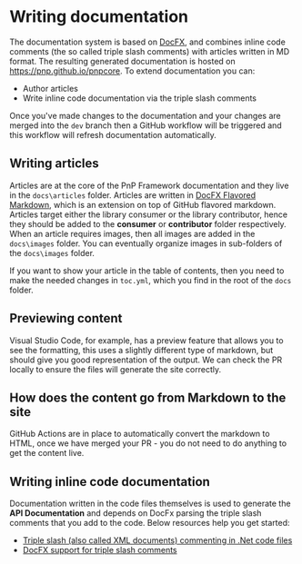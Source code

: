 # Writing documentation

The documentation system is based on [DocFX](https://dotnet.github.io/docfx/), and combines inline code comments (the so called triple slash comments) with articles written in MD format. The resulting generated documentation is hosted on https://pnp.github.io/pnpcore. To extend documentation you can:

- Author articles
- Write inline code documentation via the triple slash comments

Once you've made changes to the documentation and your changes are merged into the `dev` branch then a GitHub workflow will be triggered and this workflow will refresh documentation automatically.

## Writing articles

Articles are at the core of the PnP Framework documentation and they live in the `docs\articles` folder. Articles are written in [DocFX Flavored Markdown](https://dotnet.github.io/docfx/spec/docfx_flavored_markdown.html?tabs=tabid-1%2Ctabid-a), which is an extension on top of GitHub flavored markdown. Articles target either the library consumer or the library contributor, hence they should be added to the **consumer** or **contributor** folder respectively. When an article requires images, then all images are added in the `docs\images` folder. You can eventually organize images in sub-folders of the `docs\images` folder.

If you want to show your article in the table of contents, then you need to make the needed changes in `toc.yml`, which you find in the root of the `docs` folder.

## Previewing content

Visual Studio Code, for example, has a preview feature that allows you to see the formatting, this uses a slightly different type of markdown, but should give you good representation of the output. We can check the PR locally to ensure the files will generate the site correctly.

## How does the content go from Markdown to the site

GitHub Actions are in place to automatically convert the markdown to HTML, once we have merged your PR - you do not need to do anything to get the content live.

## Writing inline code documentation

Documentation written in the code files themselves is used to generate the **API Documentation** and depends on DocFx parsing the triple slash comments that you add to the code. Below resources help you get started:

- [Triple slash (also called XML documents) commenting in .Net code files](https://docs.microsoft.com/en-us/dotnet/csharp/programming-guide/xmldoc/)
- [DocFX support for triple slash comments](https://dotnet.github.io/docfx/spec/triple_slash_comments_spec.html)
